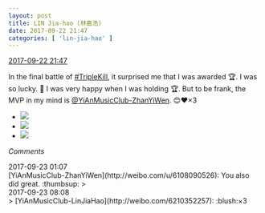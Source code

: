 ```yaml
---
layout: post
title: LIN Jia-hao (林嘉浩)
date: 2017-09-22 21:47
categories: [ 'lin-jia-hao' ]
---
```


<div class="weibo-info">
  <a href="http://weibo.com/6210352257/Fn27ekJGW">2017-09-22 21:47</a>
</div>

In the final battle of [#TripleKill](http://weibo.com/p/100808d614267acb9089db17679bfac43299ac), it surprised me that I was awarded :trophy:. I was so lucky. :tada: I was very happy when I was holding :trophy:. But to be frank, the MVP in my mind is [@YiAnMusicClub-ZhanYiWen](http://weibo.com/u/6108090526). :blush::heart:×3

<!-- more -->

<ul class="weibo-pic-list-1">
  <li class="weibo-pic">
    <a href="https://wx2.sinaimg.cn/mw690/006Mi0jTly1fjso6dms66j310v1e0u0y.jpg"><img src="https://wx2.sinaimg.cn/thumb150/006Mi0jTly1fjso6dms66j310v1e0u0y.jpg" /></a>
  </li>
  <li class="weibo-pic">
    <a href="https://wx2.sinaimg.cn/mw690/006Mi0jTly1fjso701alzj31kw297tqg.jpg"><img src="https://wx2.sinaimg.cn/thumb150/006Mi0jTly1fjso701alzj31kw297tqg.jpg" /></a>
  </li>
  <li class="weibo-pic">
    <a href="https://wx2.sinaimg.cn/mw690/006Mi0jTly1fjso6ye7zij30ve0kx0z7.jpg"><img src="https://wx2.sinaimg.cn/thumb150/006Mi0jTly1fjso6ye7zij30ve0kx0z7.jpg" /></a>
  </li>
</ul>

*Comments*

<div class="weibo-info">2017-09-23 01:07</div>
[YiAnMusicClub-ZhanYiWen](http://weibo.com/u/6108090526): You also did great. :thumbsup:
> <div class="weibo-info">2017-09-23 08:08</div>
> [YiAnMusicClub-LinJiaHao](http://weibo.com/6210352257): :blush:×3
